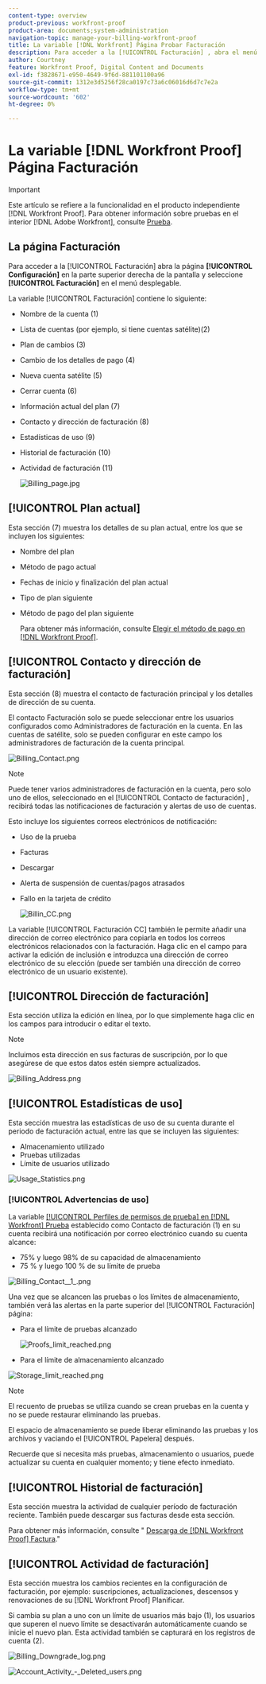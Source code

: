 ```yaml
---
content-type: overview
product-previous: workfront-proof
product-area: documents;system-administration
navigation-topic: manage-your-billing-workfront-proof
title: La variable [!DNL Workfront] Página Probar Facturación
description: Para acceder a la [!UICONTROL Facturación] , abra el menú Configuración en la parte superior derecha de la pantalla y elija Facturación en el menú desplegable.
author: Courtney
feature: Workfront Proof, Digital Content and Documents
exl-id: f3828671-e950-4649-9f6d-881101100a96
source-git-commit: 1312e3d5256f28ca0197c73a6c06016d6d7c7e2a
workflow-type: tm+mt
source-wordcount: '602'
ht-degree: 0%

---
```


# La variable [!DNL Workfront Proof] Página Facturación

>[!IMPORTANT]
>
>Este artículo se refiere a la funcionalidad en el producto independiente [!DNL Workfront Proof]. Para obtener información sobre pruebas en el interior [!DNL Adobe Workfront], consulte [Prueba](../../../review-and-approve-work/proofing/proofing.md).

## La página Facturación

Para acceder a la [!UICONTROL Facturación] abra la página **[!UICONTROL Configuración]** en la parte superior derecha de la pantalla y seleccione **[!UICONTROL Facturación]** en el menú desplegable.

La variable [!UICONTROL Facturación] contiene lo siguiente:

* Nombre de la cuenta (1)
* Lista de cuentas (por ejemplo, si tiene cuentas satélite)(2)
* Plan de cambios (3)
* Cambio de los detalles de pago (4)
* Nueva cuenta satélite (5)
* Cerrar cuenta (6)
* Información actual del plan (7)
* Contacto y dirección de facturación (8)
* Estadísticas de uso (9)
* Historial de facturación (10)
* Actividad de facturación (11)

   ![Billing_page.jpg](assets/billing-page-350x315.jpg)

## [!UICONTROL Plan actual]

Esta sección (7) muestra los detalles de su plan actual, entre los que se incluyen los siguientes:

* Nombre del plan
* Método de pago actual
* Fechas de inicio y finalización del plan actual
* Tipo de plan siguiente
* Método de pago del plan siguiente

   Para obtener más información, consulte [Elegir el método de pago en [!DNL Workfront Proof]](../../../workfront-proof/wp-billingsettings/manage-your-billing/choose-payment-method-in-wp.md).

## [!UICONTROL Contacto y dirección de facturación]

Esta sección (8) muestra el contacto de facturación principal y los detalles de dirección de su cuenta.

El contacto Facturación solo se puede seleccionar entre los usuarios configurados como Administradores de facturación en la cuenta. En las cuentas de satélite, solo se pueden configurar en este campo los administradores de facturación de la cuenta principal.

![Billing_Contact.png](assets/billing-contact-350x137.png)

>[!NOTE]
>
> Puede tener varios administradores de facturación en la cuenta, pero solo uno de ellos, seleccionado en el [!UICONTROL Contacto de facturación] , recibirá todas las notificaciones de facturación y alertas de uso de cuentas.

Esto incluye los siguientes correos electrónicos de notificación:

* Uso de la prueba
* Facturas
* Descargar
* Alerta de suspensión de cuentas/pagos atrasados
* Fallo en la tarjeta de crédito

   ![Billin_CC.png](assets/billin-cc-350x103.png)

La variable [!UICONTROL Facturación CC] también le permite añadir una dirección de correo electrónico para copiarla en todos los correos electrónicos relacionados con la facturación. Haga clic en el campo para activar la edición de inclusión e introduzca una dirección de correo electrónico de su elección (puede ser también una dirección de correo electrónico de un usuario existente).

## [!UICONTROL Dirección de facturación]

Esta sección utiliza la edición en línea, por lo que simplemente haga clic en los campos para introducir o editar el texto.

>[!NOTE]
>
> Incluimos esta dirección en sus facturas de suscripción, por lo que asegúrese de que estos datos estén siempre actualizados.

![Billing_Address.png](assets/billing-address-350x199.png)

## [!UICONTROL Estadísticas de uso]

Esta sección muestra las estadísticas de uso de su cuenta durante el periodo de facturación actual, entre las que se incluyen las siguientes:

* Almacenamiento utilizado
* Pruebas utilizadas
* Límite de usuarios utilizado

![Usage_Statistics.png](assets/usage-statistics-350x51.png)

### [!UICONTROL Advertencias de uso]

La variable [[!UICONTROL Perfiles de permisos de prueba] en [!DNL Workfront] Prueba](../../../workfront-proof/wp-acct-admin/account-settings/proof-perm-profiles-in-wp.md) establecido como Contacto de facturación (1) en su cuenta recibirá una notificación por correo electrónico cuando su cuenta alcance:

* 75% y luego 98% de su capacidad de almacenamiento
* 75 % y luego 100 % de su límite de prueba

![Billing_Contact__1_.png](assets/billing-contact--1--350x74.png)

Una vez que se alcancen las pruebas o los límites de almacenamiento, también verá las alertas en la parte superior del [!UICONTROL Facturación] página:

* Para el límite de pruebas alcanzado

   ![Proofs_limit_reached.png](assets/proofs-limit-reached-350x65.png)

* Para el límite de almacenamiento alcanzado

![Storage_limit_reached.png](assets/storage-limit-reached-350x65.png)

>[!NOTE]
>
>El recuento de pruebas se utiliza cuando se crean pruebas en la cuenta y no se puede restaurar eliminando las pruebas.

El espacio de almacenamiento se puede liberar eliminando las pruebas y los archivos y vaciando el [!UICONTROL Papelera] después.

Recuerde que si necesita más pruebas, almacenamiento o usuarios, puede actualizar su cuenta en cualquier momento; y tiene efecto inmediato.

## [!UICONTROL Historial de facturación]

Esta sección muestra la actividad de cualquier período de facturación reciente. También puede descargar sus facturas desde esta sección.

Para obtener más información, consulte &quot; [Descarga de [!DNL Workfront Proof] Factura](../../../workfront-proof/wp-billingsettings/manage-your-billing/download-wp-invoice.md).&quot;

## [!UICONTROL Actividad de facturación]

Esta sección muestra los cambios recientes en la configuración de facturación, por ejemplo: suscripciones, actualizaciones, descensos y renovaciones de su [!DNL Workfront Proof] Planificar.

Si cambia su plan a uno con un límite de usuarios más bajo (1), los usuarios que superen el nuevo límite se desactivarán automáticamente cuando se inicie el nuevo plan. Esta actividad también se capturará en los registros de cuenta (2).

![Billing_Downgrade_log.png](assets/billing-downgrade-log-350x45.png)

![Account_Activity_-_Deleted_users.png](assets/account-activity---deleted-users-350x94.png)
